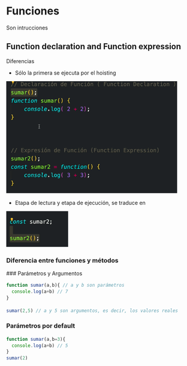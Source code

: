 # Funciones

Son intrucciones

## Function declaration and Function expression

Diferencias
- Sólo la primera se ejecuta por el hoisting


![functions](./functions.png)

- Etapa de lectura y etapa de ejecución, se traduce en

![functions](./functions-2.png)


### Diferencia entre funciones y métodos

### Parámetros y Argumentos

```js
function sumar(a,b){ // a y b son parámetros
  console.log(a+b) // 7
}

sumar(2,5) // a y 5 son argumentos, es decir, los valores reales

```
### Parámetros por default

```js
function sumar(a,b=3){ 
  console.log(a+b) // 5 
}
sumar(2) 

```

 